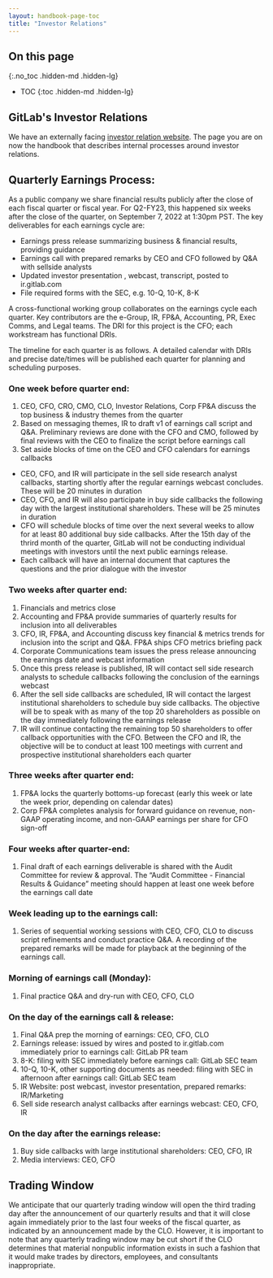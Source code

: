 ```yaml
---
layout: handbook-page-toc
title: "Investor Relations"
---
```


## On this page
{:.no_toc .hidden-md .hidden-lg}

- TOC
{:toc .hidden-md .hidden-lg}

## GitLab's Investor Relations

We have an externally facing [investor relation website](https://ir.gitlab.com/).
The page you are on now the handbook that describes internal processes around investor relations.

## Quarterly Earnings Process:

As a public company we share financial results publicly after the close of each fiscal quarter or fiscal year. For Q2-FY23, this happened six weeks after the close of the quarter, on September 7, 2022 at 1:30pm PST. The key deliverables for each earnings cycle are:

* Earnings press release summarizing business & financial results, providing guidance
* Earnings call with prepared remarks by CEO and CFO followed by Q&A with sellside analysts
* Updated investor presentation , webcast, transcript, posted to ir.gitlab.com
* File required forms with the SEC, e.g. 10-Q, 10-K, 8-K

A cross-functional working group collaborates on the earnings cycle each quarter. Key contributors are the e-Group, IR, FP&A, Accounting, PR, Exec Comms, and Legal teams. The DRI for this project is the CFO; each workstream has functional DRIs.

The timeline for each quarter is as follows. A detailed calendar with DRIs and precise date/times will be published each quarter for planning and scheduling purposes.

### One week before quarter end:

1. CEO, CFO, CRO, CMO, CLO, Investor Relations, Corp FP&A discuss the top business & industry themes from the quarter
2. Based on messaging themes, IR to draft v1 of earnings call script and Q&A. Preliminary reviews are done with the CFO and CMO, followed by final reviews with the CEO to finalize the script before earnings call
3.  Set aside blocks of time on the CEO and CFO calendars for earnings callbacks 

* CEO, CFO, and IR will participate in the sell side research analyst callbacks, starting shortly after the regular earnings webcast concludes.  These will be 20 minutes in duration
* CEO, CFO, and IR will also participate in buy side callbacks the following day with the largest institutional shareholders.  These will be 25 minutes in duration
* CFO will schedule blocks of time over the next several weeks to allow for at least 80 additional buy side callbacks.  After the 15th day of the thrird month of the quarter, GitLab will not be conducting individual meetings with investors until the next public earnings release.
* Each callback will have an internal document that captures the questions and the prior dialogue with the investor


### Two weeks after quarter end:

1. Financials and metrics close
2. Accounting and FP&A provide summaries of quarterly results for inclusion into all deliverables
3. CFO, IR, FP&A, and Accounting discuss key financial & metrics trends for inclusion into the script and Q&A. FP&A ships CFO metrics briefing pack
4.  Corporate Communications team issues the press release announcing the earnings date and webcast information
5.  Once this press release is published, IR will contact sell side research analysts to schedule callbacks following the conclusion of the earnings webcast
6.  After the sell side callbacks are scheduled, IR will contact the largest institutional shareholders to schedule buy side callbacks.  The objective will be to speak with as many of the top 20 shareholders as possible on the day immediately following the earnings release
7.  IR will continue contacting the remaining top 50 shareholders to offer callback opportunities with the CFO.  Between the CFO and IR, the objective will be to conduct at least 100 meetings with current and prospective institutional shareholders each quarter


### Three weeks after quarter end:

1. FP&A locks the quarterly bottoms-up forecast (early this week or late the week prior, depending on calendar dates)
2. Corp FP&A completes analysis for forward guidance on revenue, non-GAAP operating income, and non-GAAP earnings per share for CFO sign-off

### Four weeks after quarter-end:

1. Final draft of each earnings deliverable is shared with the Audit Committee for review & approval. The “Audit Committee - Financial Results & Guidance” meeting should happen at least one week before the earnings call date

### Week leading up to the earnings call:

1. Series of sequential working sessions with CEO, CFO, CLO to discuss script refinements and conduct practice Q&A. A recording of the prepared remarks will be made for playback at the beginning of the earnings call.

### Morning of earnings call (Monday):

1. Final practice Q&A and dry-run with CEO, CFO, CLO

### On the day of the earnings call & release:

1. Final Q&A prep the morning of earnings: CEO, CFO, CLO
2. Earnings release: issued by wires and posted to ir.gitlab.com immediately prior to earnings call: GitLab PR team
3. 8-K: filing with SEC immediately before earnings call: GitLab SEC team
4. 10-Q, 10-K, other supporting documents as needed: filing with SEC in afternoon after earnings call: GitLab SEC team
5. IR Website: post webcast, investor presentation, prepared remarks: IR/Marketing
6. Sell side research analyst callbacks after earnings webcast:  CEO, CFO, IR

### On the day after the earnings release:

1. Buy side callbacks with large institutional shareholders:  CEO, CFO, IR
2.  Media interviews:  CEO, CFO


## Trading Window

We anticipate that our quarterly trading window will open the third trading day after the announcement of our quarterly results and that it will close again immediately prior to the last four weeks of the fiscal quarter, as indicated by an announcement made by the CLO. However, it is important to note that any quarterly trading window may be cut short if the CLO determines that material nonpublic information exists in such a fashion that it would make trades by directors, employees, and consultants inappropriate.
